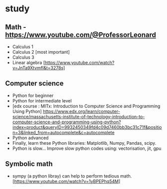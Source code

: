 # study

## Math - https://www.youtube.com/@ProfessorLeonard
* Calculus 1
* Calculus 2 [most important]
* Calculus 3
* Linear algebra [https://www.youtube.com/watch?v=JnTa9XtvmfI&t=3278s]
  
## Computer science
* Python for beginner
* Python for intermediate level
* [edx course : MITx: Introduction to Computer Science and Programming Using Python]
https://www.edx.org/learn/computer-science/massachusetts-institute-of-technology-introduction-to-computer-science-and-programming-using-python?index=product&queryID=9932450349fd4c09d7460bb3bc31c71f&position=3&linked_from=autocomplete&c=autocomplete
* Python advanced
* Finally, learn these Python libraries: Matplotlib, Numpy, Pandas, scipy.
* Python is slow... Improve slow python codes using: vectorisation, jit, gpu

## Symbolic math
* sympy (a python libray) can help to perform tedious math. 
[https://www.youtube.com/watch?v=1yBPEPhq54M]
